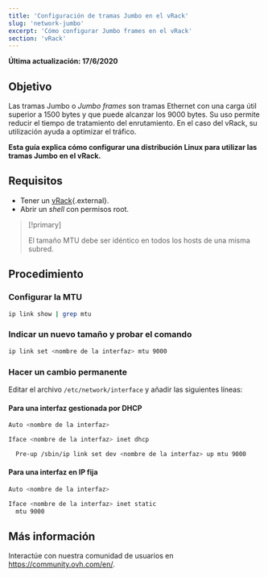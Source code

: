 ```yaml
---
title: 'Configuración de tramas Jumbo en el vRack'
slug: 'network-jumbo'
excerpt: 'Cómo configurar Jumbo frames en el vRack'
section: 'vRack'
---
```


**Última actualización: 17/6/2020**

## Objetivo

Las tramas Jumbo o *Jumbo frames* son tramas Ethernet con una carga útil superior a 1500 bytes y que puede alcanzar los 9000 bytes. Su uso permite reducir el tiempo de tratamiento del enrutamiento. En el caso del vRack, su utilización ayuda a optimizar el tráfico.

**Esta guía explica cómo configurar una distribución Linux para utilizar las tramas Jumbo en el vRack.**

## Requisitos

- Tener un [vRack](https://www.ovh.es/soluciones/vrack/){.external}.
- Abrir un *shell* con permisos root.

> [!primary]
>
> El tamaño MTU debe ser idéntico en todos los hosts de una misma subred. 
>

## Procedimiento

### Configurar la MTU

```sh
ip link show | grep mtu
```

### Indicar un nuevo tamaño y probar el comando

```sh
ip link set <nombre de la interfaz> mtu 9000
```

### Hacer un cambio permanente 

Editar el archivo `/etc/network/interface` y añadir las siguientes líneas:

#### Para una interfaz gestionada por DHCP

```sh
Auto <nombre de la interfaz>

Iface <nombre de la interfaz> inet dhcp

  Pre-up /sbin/ip link set dev <nombre de la interfaz> up mtu 9000
```

#### Para una interfaz en IP fija

```sh
Auto <nombre de la interfaz>

Iface <nombre de la interfaz> inet static
  mtu 9000
```

## Más información

Interactúe con nuestra comunidad de usuarios en <https://community.ovh.com/en/>.
